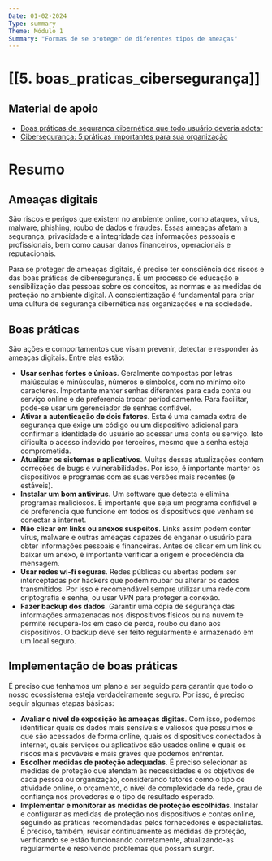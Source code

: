```yaml
---
Date: 01-02-2024
Type: summary
Theme: Módulo 1
Summary: "Formas de se proteger de diferentes tipos de ameaças"
---
```

#  [[5. boas_praticas_cibersegurança]]

## Material de apoio
- [Boas práticas de segurança cibernética que todo usuário deveria adotar](https://olhardigital.com.br/2019/02/17/seguranca/boas_praticas_de_seguranca_cibernetica_que_todo_usuario_deveria_adotar/)
- [Cibersegurança: 5 práticas importantes para sua organização](https://www.youtube.com/watch?v=O737BwH0aio)

# Resumo

## Ameaças digitais
São riscos e perigos que existem no ambiente online, como ataques, vírus, malware, phishing, roubo de dados e fraudes. Essas ameaças afetam a segurança, privacidade e a integridade das informações pessoais e profissionais, bem como causar danos financeiros, operacionais e reputacionais. 

Para se proteger de ameaças digitais, é preciso ter consciência dos riscos e das boas práticas de cibersegurança. É um processo de educação e sensibilização das pessoas sobre os conceitos, as normas e as medidas de proteção no ambiente digital. A conscientização é fundamental para criar uma cultura de segurança cibernética nas organizações e na sociedade. 

## Boas práticas
São ações e comportamentos que visam prevenir, detectar e responder às ameaças digitais. Entre elas estão:
- **Usar senhas fortes e únicas**. Geralmente compostas por letras maiúsculas e minúsculas, números e símbolos, com no mínimo oito caracteres. Importante manter senhas diferentes para cada conta ou serviço online e de preferencia trocar periodicamente. Para facilitar, pode-se usar um gerenciador de senhas confiável.
- **Ativar a autenticação de dois fatores**. Esta é uma camada extra de segurança que exige um código ou um dispositivo adicional para confirmar a identidade do usuário ao acessar uma conta ou serviço. Isto dificulta o acesso indevido por terceiros, mesmo que a senha esteja comprometida.
- **Atualizar os sistemas e aplicativos**. Muitas dessas atualizações contem correções de bugs e vulnerabilidades. Por isso, é importante manter os dispositivos e programas com as suas versões mais recentes (e estáveis).
- **Instalar um bom antivírus**. Um software que detecta e elimina programas maliciosos. É importante que seja um programa confiável e de preferencia que funcione em todos os dispositivos que venham se conectar a internet.
- **Não clicar em links ou anexos suspeitos**. Links assim podem conter vírus, malware e outras ameaças capazes de enganar o usuário para obter informações pessoais e financeiras. Antes de clicar em um link ou baixar um anexo, é importante verificar a origem e procedência da mensagem.
- **Usar redes wi-fi seguras**. Redes públicas ou abertas podem ser interceptadas por hackers que podem roubar ou alterar os dados transmitidos. Por isso é recomendável sempre utilizar uma rede com criptografia e senha, ou usar VPN para proteger a conexão.
- **Fazer backup dos dados**. Garantir uma cópia de segurança das informações armazenadas nos dispositivos físicos ou na nuvem te permite recupera-los em caso de perda, roubo ou dano aos dispositivos. O backup deve ser feito regularmente e armazenado em um local seguro.

## Implementação de boas práticas
É preciso que tenhamos um plano a ser seguido para garantir que todo o nosso ecossistema esteja verdadeiramente seguro. Por isso, é preciso seguir algumas etapas básicas:
- **Avaliar o nível de exposição às ameaças digitas**. Com isso, podemos identificar quais os dados mais sensíveis e valiosos que possuímos e que são acessados de forma online, quais os dispositivos conectados à internet, quais serviços ou aplicativos são usados online e quais os riscos mais prováveis e mais graves que podemos enfrentar. 
- **Escolher medidas de proteção adequadas**. É preciso selecionar as medidas de proteção que atendam às necessidades e os objetivos de cada pessoa ou organização, considerando fatores como o tipo de atividade online, o orçamento, o nível de complexidade da rede, grau de confiança nos provedores e o tipo de resultado esperado.
- **Implementar e monitorar as medidas de proteção escolhidas**. Instalar e configurar as medidas de proteção nos dispositivos e contas online, seguindo as práticas recomendadas pelos fornecedores e especialistas. É preciso, também, revisar continuamente as medidas de proteção, verificando se estão funcionando corretamente, atualizando-as regularmente e resolvendo problemas que possam surgir.





























